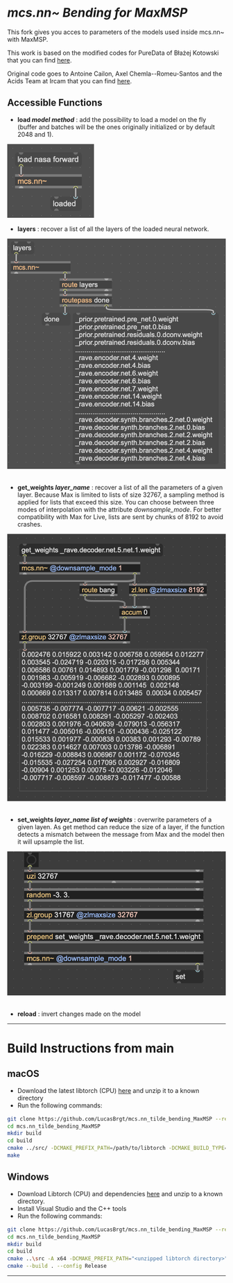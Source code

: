 # _mcs.nn~ Bending for MaxMSP_

This fork gives you acces to parameters of the models used inside mcs.nn~ with MaxMSP.

This work is based on the modified codes for PureData of Błażej Kotowski that you can find [here](https://github.com/blazejkotowski/nn_tilde_bending).

Original code goes to Antoine Cailon, Axel Chemla--Romeu-Santos and the Acids Team at Ircam that you can find [here](https://github.com/acids-ircam/nn_tilde).

## Accessible Functions

- **load *model* *method*** : add the possibility to load a model on the fly (buffer and batches will be the ones originally initialized or by default 2048 and 1).

<img src="/assets/Load.png" width="200">   
&nbsp;

- **layers** : recover a list of all the layers of the loaded neural network.

<img src="/assets/Layers.png" width="600">
&nbsp;

- **get_weights *layer_name*** : recover a list of all the parameters of a given layer. Because Max is limited to lists of size 32767, a sampling method is applied for lists that exceed this size. You can choose between three modes of interpolation with the attribute *downsample_mode*. For better compatibility with Max for Live, lists are sent by chunks of 8192 to avoid crashes.

<img src="/assets/Get.png" width="600">
&nbsp;

- **set_weights *layer_name* *list of weights*** : overwrite parameters of a given layen. As get method can reduce the size of a layer, if the function detects a mismatch between the message from Max and the model then it will upsample the list.

<img src="/assets/Set.png" width="600">
&nbsp;

- **reload** : invert changes made on the model

---

# Build Instructions from main 

## macOS

- Download the latest libtorch (CPU) [here](https://pytorch.org/get-started/locally/) and unzip it to a known directory
- Run the following commands:

```bash
git clone https://github.com/LucasBrgt/mcs.nn_tilde_bending_MaxMSP --recursive
cd mcs.nn_tilde_bending_MaxMSP
mkdir build
cd build
cmake ../src/ -DCMAKE_PREFIX_PATH=/path/to/libtorch -DCMAKE_BUILD_TYPE=Release -DVERSION="1.5.7"
make
```

## Windows

- Download Libtorch (CPU) and dependencies [here](https://pytorch.org/get-started/locally/) and unzip to a known directory.
- Install Visual Studio and the C++ tools
- Run the following commands:

```bash
git clone https://github.com/LucasBrgt/mcs.nn_tilde_bending_MaxMSP --recurse-submodules
cd mcs.nn_tilde_bending_MaxMSP
mkdir build
cd build
cmake ..\src -A x64 -DCMAKE_PREFIX_PATH="<unzipped libtorch directory>" -DPUREDATA_INCLUDE_DIR="<path-to-pd/src>" -DPUREDATA_BIN_DIR="<path-to-pd/bin>"
cmake --build . --config Release
```

---
